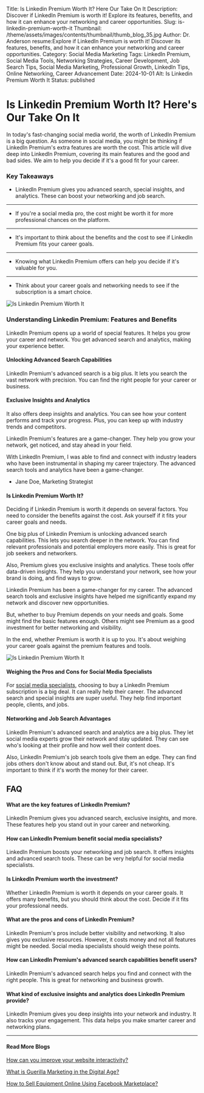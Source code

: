 Title: Is Linkedin Premium Worth It? Here Our Take On It
Description: Discover if LinkedIn Premium is worth it! Explore its features, benefits, and how it can enhance your networking and career opportunities.
Slug: is-linkedin-premium-worth-it
Thumbnail: /theme/assets/images/contents/thumbnail/thumb_blog_35.jpg
Author: Dr. Anderson
resume:Explore if LinkedIn Premium is worth it! Discover its features, benefits, and how it can enhance your networking and career opportunities.
Category: Social Media Marketing
Tags: LinkedIn Premium, Social Media Tools, Networking Strategies, Career Development, Job Search Tips, Social Media Marketing, Professional Growth, LinkedIn Tips, Online Networking, Career Advancement
Date: 2024-10-01
Alt: Is Linkedin Premium Worth It
Status: published

# Is Linkedin Premium Worth It? Here's Our Take On It
In today's fast-changing social media world, the worth of LinkedIn Premium is a big question. As someone in social media, you might be thinking if LinkedIn Premium's extra features are worth the cost. This article will dive deep into LinkedIn Premium, covering its main features and the good and bad sides. We aim to help you decide if it's a good fit for your career.

### Key Takeaways
- LinkedIn Premium gives you advanced search, special insights, and analytics. These can boost your networking and job search.

---
- If you're a social media pro, the cost might be worth it for more professional chances on the platform.

---
- It's important to think about the benefits and the cost to see if LinkedIn Premium fits your career goals.

----
- Knowing what LinkedIn Premium offers can help you decide if it's valuable for you.

---
- Think about your career goals and networking needs to see if the subscription is a smart choice.

![Is Linkedin Premium Worth It](/theme/assets/images/contents/post/blog_35_pic_1.jpg)

### Understanding Linkedin Premium: Features and Benefits
LinkedIn Premium opens up a world of special features. It helps you grow your career and network. You get advanced search and analytics, making your experience better.

#### Unlocking Advanced Search Capabilities
LinkedIn Premium's advanced search is a big plus. It lets you search the vast network with precision. You can find the right people for your career or business.

#### Exclusive Insights and Analytics
It also offers deep insights and analytics. You can see how your content performs and track your progress. Plus, you can keep up with industry trends and competitors.

LinkedIn Premium's features are a game-changer. They help you grow your network, get noticed, and stay ahead in your field.

With LinkedIn Premium, I was able to find and connect with industry leaders who have been instrumental in shaping my career trajectory. The advanced search tools and analytics have been a game-changer.
- Jane Doe, Marketing Strategist

#### Is Linkedin Premium Worth It?
Deciding if Linkedin Premium is worth it depends on several factors. You need to consider the benefits against the cost. Ask yourself if it fits your career goals and needs.

One big plus of Linkedin Premium is unlocking advanced search capabilities. This lets you search deeper in the network. You can find relevant professionals and potential employers more easily. This is great for job seekers and networkers.

Also, Premium gives you exclusive insights and analytics. These tools offer data-driven insights. They help you understand your network, see how your brand is doing, and find ways to grow.

Linkedin Premium has been a game-changer for my career. The advanced search tools and exclusive insights have helped me significantly expand my network and discover new opportunities.

But, whether to buy Premium depends on your needs and goals. Some might find the basic features enough. Others might see Premium as a good investment for better networking and visibility.

In the end, whether Premium is worth it is up to you. It's about weighing your career goals against the premium features and tools.

![Is Linkedin Premium Worth It](/theme/assets/images/contents/post/blog_35_pic_2.jpg)

#### Weighing the Pros and Cons for Social Media Specialists
For [social media specialists](https://marketingproinsider.com/), choosing to buy a LinkedIn Premium subscription is a big deal. It can really help their career. The advanced search and special insights are super useful. They help find important people, clients, and jobs.

#### Networking and Job Search Advantages
LinkedIn Premium's advanced search and analytics are a big plus. They let social media experts grow their network and stay updated. They can see who's looking at their profile and how well their content does.

Also, LinkedIn Premium's job search tools give them an edge. They can find jobs others don't know about and stand out. But, it's not cheap. It's important to think if it's worth the money for their career.

## FAQ

#### What are the key features of LinkedIn Premium?
LinkedIn Premium gives you advanced search, exclusive insights, and more. These features help you stand out in your career and networking.

#### How can LinkedIn Premium benefit social media specialists?
LinkedIn Premium boosts your networking and job search. It offers insights and advanced search tools. These can be very helpful for social media specialists.

#### Is LinkedIn Premium worth the investment?
Whether LinkedIn Premium is worth it depends on your career goals. It offers many benefits, but you should think about the cost. Decide if it fits your professional needs.

#### What are the pros and cons of LinkedIn Premium?
LinkedIn Premium's pros include better visibility and networking. It also gives you exclusive resources. However, it costs money and not all features might be needed. Social media specialists should weigh these points.

#### How can LinkedIn Premium's advanced search capabilities benefit users?
LinkedIn Premium's advanced search helps you find and connect with the right people. This is great for networking and business growth.

#### What kind of exclusive insights and analytics does LinkedIn Premium provide?
LinkedIn Premium gives you deep insights into your network and industry. It also tracks your engagement. This data helps you make smarter career and networking plans.

---
#### Read More Blogs
[How can you improve your website interactivity?](https://marketingproinsider.com/improve-website-interactivity)

[What is Guerilla Marketing in the Digital Age?](https://marketingproinsider.com/guerilla-marketing-boost-brand)

[How to Sell Equipment Online Using Facebook Marketplace?](https://marketingproinsider.com/sell-equipment-facebook-marketplace)